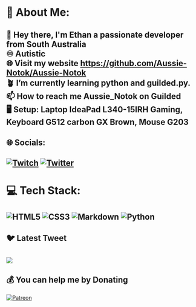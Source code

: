 # 💫 About Me:
👋 Hey there, I'm Ethan a passionate developer from South Australia<br>♾️ Autistic<br>🌐 Visit my website https://github.com/Aussie-Notok/Aussie-Notok<br>🪴 I’m currently learning python and guilded.py.<br>📫 How to reach me Aussie_Notok on Guilded<br>🖥️ Setup: Laptop IdeaPad L340-15IRH Gaming, Keyboard G512 carbon GX Brown, Mouse G203
---
## 🌐 Socials:
[![Twitch](https://img.shields.io/badge/Twitch-%239146FF.svg?logo=Twitch&logoColor=white)](https://twitch.tv/Aussie_Notok) [![Twitter](https://img.shields.io/badge/Twitter-%231DA1F2.svg?logo=Twitter&logoColor=white)](https://twitter.com/Aussie_Okay) 
---
# 💻 Tech Stack:
![HTML5](https://img.shields.io/badge/html5-%23E34F26.svg?style=for-the-badge&logo=html5&logoColor=white) ![CSS3](https://img.shields.io/badge/css3-%231572B6.svg?style=for-the-badge&logo=css3&logoColor=white) ![Markdown](https://img.shields.io/badge/markdown-%23000000.svg?style=for-the-badge&logo=markdown&logoColor=white) ![Python](https://img.shields.io/badge/python-3670A0?style=for-the-badge&logo=python&logoColor=ffdd54)
---
## 🐦 Latest Tweet
[![](https://gtce.itsvg.in/api?username=Aussie_Okay)](https://github.com/VishwaGauravIn/github-twitter-card-embed)
---
  ## 💰 You can help me by Donating
  [![Patreon](https://img.shields.io/badge/Patreon-F96854?style=for-the-badge&logo=patreon&logoColor=white)](https://patreon.com/Aussie_Notok) 

  
<!-- Proudly created with GPRM ( https://gprm.itsvg.in ) -->

